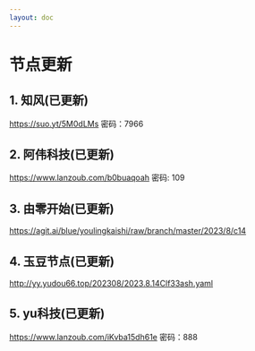 ```yaml
---
layout: doc
---
```

# 节点更新

## 1. 知风(已更新)

https://suo.yt/5M0dLMs 密码：7966

## 2. 阿伟科技(已更新)

https://www.lanzoub.com/b0buaqoah 密码: 109

## 3. 由零开始(已更新)

https://agit.ai/blue/youlingkaishi/raw/branch/master/2023/8/c14

## 4. 玉豆节点(已更新)

http://yy.yudou66.top/202308/2023.8.14Clf33ash.yaml

## 5. yu科技(已更新)

https://www.lanzoub.com/iKvba15dh61e 密码：888
